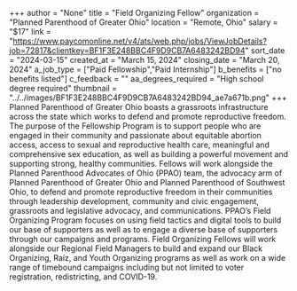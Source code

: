 +++
author = "None"
title = "Field Organizing Fellow"
organization = "Planned Parenthood of Greater Ohio"
location = "Remote, Ohio"
salary = "$17"
link = "https://www.paycomonline.net/v4/ats/web.php/jobs/ViewJobDetails?job=72817&clientkey=BF1F3E248BBC4F9D9CB7A6483242BD94"
sort_date = "2024-03-15"
created_at = "March 15, 2024"
closing_date = "March 20, 2024"
a_job_type = ["Paid Fellowship","Paid Internship"]
b_benefits = ["no benefits listed"]
c_feedback = ""
aa_degrees_required = "High school degree required"
thumbnail = "../../images/BF1F3E248BBC4F9D9CB7A6483242BD94_ae7a671b.png"
+++
Planned Parenthood of Greater Ohio boasts a grassroots infrastructure across the state which works to defend and promote reproductive freedom. The purpose of the Fellowship Program is to support people who are engaged in their community and passionate about equitable abortion access, access to sexual and reproductive health care, meaningful and comprehensive sex education, as well as building a powerful movement and supporting strong, healthy communities. Fellows will work alongside the Planned Parenthood Advocates of Ohio (PPAO) team, the advocacy arm of Planned Parenthood of Greater Ohio and Planned Parenthood of Southwest Ohio, to defend and promote reproductive freedom in their communities through leadership development, community and civic engagement, grassroots and legislative advocacy, and communications. PPAO’s Field Organizing Program focuses on using field tactics and digital tools to build our base of supporters as well as to engage a diverse base of supporters through our campaigns and programs. Field Organizing Fellows will work alongside our Regional Field Managers to build and expand our Black Organizing, Raíz, and Youth Organizing programs as well as work on a wide range of timebound campaigns including but not limited to voter registration, redistricting, and COVID-19.
